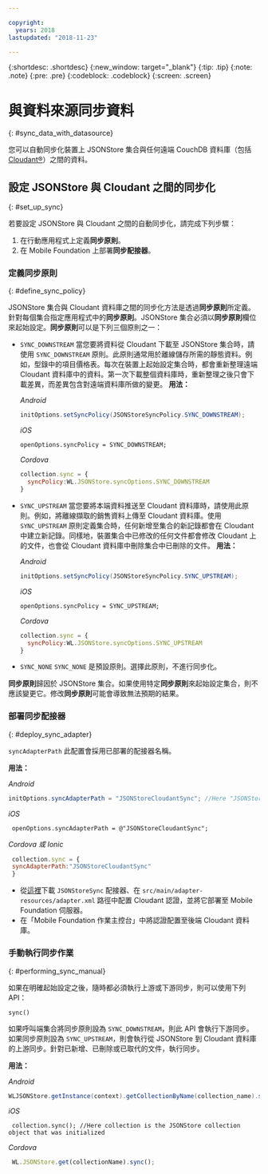 ```yaml
---

copyright:
  years: 2018
lastupdated: "2018-11-23"

---
```


{:shortdesc: .shortdesc}
{:new_window: target="_blank"}
{:tip: .tip}
{:note: .note}
{:pre: .pre}
{:codeblock: .codeblock}
{:screen: .screen}

# 與資料來源同步資料
{: #sync_data_with_datasource}

您可以自動同步化裝置上 JSONStore 集合與任何遠端 CouchDB 資料庫（包括 [Cloudant®](https://www.ibm.com/in-en/marketplace/database-management)）之間的資料。

## 設定 JSONStore 與 Cloudant 之間的同步化
{: #set_up_sync}

若要設定 JSONStore 與 Cloudant 之間的自動同步化，請完成下列步驟：

1. 在行動應用程式上定義**同步原則**。
2. 在 Mobile Foundation 上部署**同步配接器**。

### 定義同步原則
{: #define_sync_policy}

JSONStore 集合與 Cloudant 資料庫之間的同步化方法是透過**同步原則**所定義。針對每個集合指定應用程式中的**同步原則**。JSONStore 集合必須以**同步原則**欄位來起始設定。**同步原則**可以是下列三個原則之一：

* `SYNC_DOWNSTREAM`
  當您要將資料從 Cloudant 下載至 JSONStore 集合時，請使用 `SYNC_DOWNSTREAM` 原則。此原則通常用於離線儲存所需的靜態資料。例如，型錄中的項目價格表。每次在裝置上起始設定集合時，都會重新整理遠端 Cloudant 資料庫中的資料。第一次下載整個資料庫時，重新整理之後只會下載差異，而差異包含對遠端資料庫所做的變更。
  **用法：**

  *Android*
  ```java
  initOptions.setSyncPolicy(JSONStoreSyncPolicy.SYNC_DOWNSTREAM);
  ```

  *iOS*
  ```objc
  openOptions.syncPolicy = SYNC_DOWNSTREAM;
  ```
  
  *Cordova*
  ```javascript
  collection.sync = {
    syncPolicy:WL.JSONStore.syncOptions.SYNC_DOWNSTREAM
  }
  ```

* `SYNC_UPSTREAM`
  當您要將本端資料推送至 Cloudant 資料庫時，請使用此原則。例如，將離線擷取的銷售資料上傳至 Cloudant 資料庫。使用 `SYNC_UPSTREAM` 原則定義集合時，任何新增至集合的新記錄都會在 Cloudant 中建立新記錄。同樣地，裝置集合中已修改的任何文件都會修改 Cloudant 上的文件，也會從 Cloudant 資料庫中刪除集合中已刪除的文件。
  **用法：**

  *Android*
  ```java
  initOptions.setSyncPolicy(JSONStoreSyncPolicy.SYNC_UPSTREAM);
  ```

  *iOS*
  ```objc
  openOptions.syncPolicy = SYNC_UPSTREAM;
  ```
  
  *Cordova*
  ```javascript
  collection.sync = {
    syncPolicy:WL.JSONStore.syncOptions.SYNC_UPSTREAM
  }
  ```

* `SYNC_NONE`
  `SYNC_NONE` 是預設原則。選擇此原則，不進行同步化。

**同步原則**歸因於 JSONStore 集合。如果使用特定**同步原則**來起始設定集合，則不應該變更它。修改**同步原則**可能會導致無法預期的結果。

### 部署同步配接器
{: #deploy_sync_adapter}

`syncAdapterPath`
此配置會採用已部署的配接器名稱。

**用法：**

*Android*
 ```java
 initOptions.syncAdapterPath = "JSONStoreCloudantSync"; //Here "JSONStoreCloudantSync" is the name of the adapter.
 ```

*iOS*
 ```objc
  openOptions.syncAdapterPath = @"JSONStoreCloudantSync";
 ```
  
*Cordova 或 Ionic*
 ```javascript
  collection.sync = {
  syncAdapterPath:"JSONStoreCloudantSync"
  }
 ```

* 從[這裡](https://github.com/MobileFirst-Platform-Developer-Center/JSONStoreCloudantSync/)下載 `JSONStoreSync` 配接器、在 `src/main/adapter-resources/adapter.xml` 路徑中配置 Cloudant 認證，並將它部署至 Mobile Foundation 伺服器。
* 在「Mobile Foundation 作業主控台」中將認證配置至後端 Cloudant 資料庫。

### 手動執行同步作業
{: #performing_sync_manual}

如果在明確起始設定之後，隨時都必須執行上游或下游同步，則可以使用下列 API：

`sync()`

如果呼叫端集合將同步原則設為 `SYNC_DOWNSTREAM`，則此 API 會執行下游同步。如果同步原則設為 `SYNC_UPSTREAM`，則會執行從 JSONStore 到 Cloudant 資料庫的上游同步。針對已新增、已刪除或已取代的文件，執行同步。

**用法：**

*Android*
 ```java
 WLJSONStore.getInstance(context).getCollectionByName(collection_name).sync();
 ```

*iOS*
 ```objc
  collection.sync(); //Here collection is the JSONStore collection object that was initialized
 ```
  
*Cordova*
 ```javascript
  WL.JSONStore.get(collectionName).sync();
 ```

